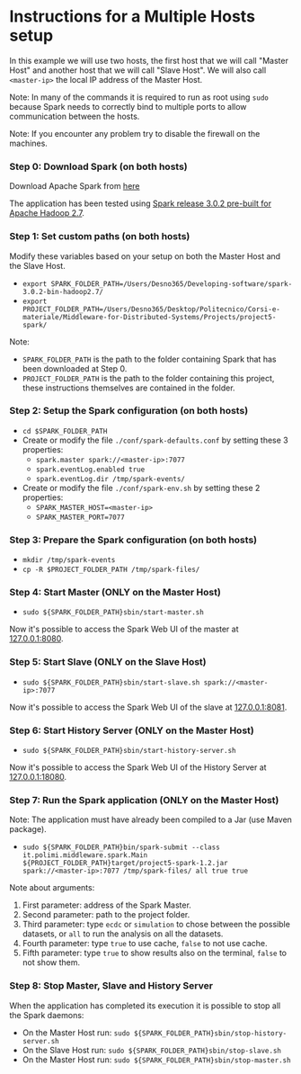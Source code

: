 # Instructions for a Multiple Hosts setup

In this example we will use two hosts, the first host that we will call "Master Host" and another host that we will call "Slave Host".
We will also call `<master-ip>` the local IP address of the Master Host.

Note: In many of the commands it is required to run as root using `sudo` because Spark needs to correctly bind to multiple ports to allow communication between the hosts.

Note: If you encounter any problem try to disable the firewall on the machines.


### Step 0: Download Spark (on both hosts)

Download Apache Spark from [here](https://spark.apache.org/downloads.html)

The application has been tested using [Spark release 3.0.2 pre-built for Apache Hadoop 2.7](https://www.apache.org/dyn/closer.lua/spark/spark-3.0.2/spark-3.0.2-bin-hadoop2.7.tgz).


### Step 1: Set custom paths (on both hosts)

Modify these variables based on your setup on both the Master Host and the Slave Host.

* `export SPARK_FOLDER_PATH=/Users/Desno365/Developing-software/spark-3.0.2-bin-hadoop2.7/`
* `export PROJECT_FOLDER_PATH=/Users/Desno365/Desktop/Politecnico/Corsi-e-materiale/Middleware-for-Distributed-Systems/Projects/project5-spark/`

Note:
  * `SPARK_FOLDER_PATH` is the path to the folder containing Spark that has been downloaded at Step 0.
  * `PROJECT_FOLDER_PATH` is the path to the folder containing this project, these instructions themselves are contained in the folder.


### Step 2: Setup the Spark configuration (on both hosts)

* `cd $SPARK_FOLDER_PATH`
* Create or modify the file `./conf/spark-defaults.conf` by setting these 3 properties:
    * `spark.master spark://<master-ip>:7077`
    * `spark.eventLog.enabled true`
    * `spark.eventLog.dir /tmp/spark-events/`
* Create or modify the file `./conf/spark-env.sh` by setting these 2 properties:
    * `SPARK_MASTER_HOST=<master-ip>`
    * `SPARK_MASTER_PORT=7077`


### Step 3: Prepare the Spark configuration (on both hosts)

* `mkdir /tmp/spark-events`
* `cp -R $PROJECT_FOLDER_PATH /tmp/spark-files/`
 

### Step 4: Start Master (ONLY on the Master Host)

* `sudo ${SPARK_FOLDER_PATH}sbin/start-master.sh`

Now it's possible to access the Spark Web UI of the master at [127.0.0.1:8080](http://127.0.0.1:8080).


### Step 5: Start Slave (ONLY on the Slave Host)

* `sudo ${SPARK_FOLDER_PATH}sbin/start-slave.sh spark://<master-ip>:7077`

Now it's possible to access the Spark Web UI of the slave at [127.0.0.1:8081](http://127.0.0.1:8081).


### Step 6: Start History Server (ONLY on the Master Host)

* `sudo ${SPARK_FOLDER_PATH}sbin/start-history-server.sh`

Now it's possible to access the Spark Web UI of the History Server at [127.0.0.1:18080](http://127.0.0.1:18080).


### Step 7: Run the Spark application (ONLY on the Master Host)

Note: The application must have already been compiled to a Jar (use Maven package).

* `sudo ${SPARK_FOLDER_PATH}bin/spark-submit --class it.polimi.middleware.spark.Main ${PROJECT_FOLDER_PATH}target/project5-spark-1.2.jar spark://<master-ip>:7077 /tmp/spark-files/ all true true`

Note about arguments:
1) First parameter: address of the Spark Master.
2) Second parameter: path to the project folder.
3) Third parameter: type `ecdc` or `simulation` to chose between the possible datasets, or `all` to run the analysis on all the datasets.
4) Fourth parameter: type `true` to use cache, `false` to not use cache.
4) Fifth parameter: type `true` to show results also on the terminal, `false` to not show them.


### Step 8: Stop Master, Slave and History Server

When the application has completed its execution it is possible to stop all the Spark daemons:

* On the Master Host run: `sudo ${SPARK_FOLDER_PATH}sbin/stop-history-server.sh`
* On the Slave Host run: `sudo ${SPARK_FOLDER_PATH}sbin/stop-slave.sh`
* On the Master Host run: `sudo ${SPARK_FOLDER_PATH}sbin/stop-master.sh`
